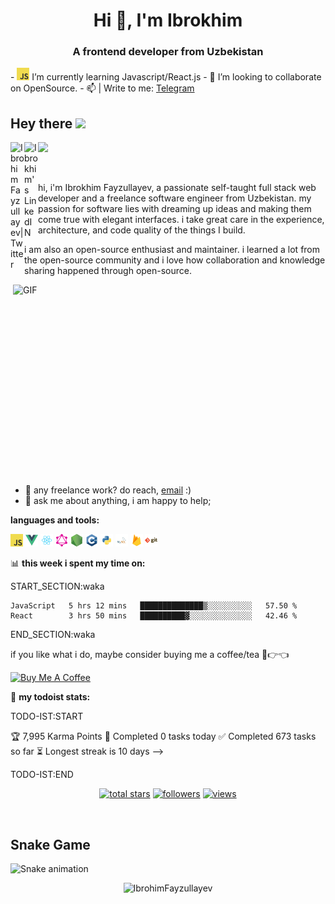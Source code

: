 <!-- ### Hi there 👋 -->
<h1 align="center">Hi 👋, I'm Ibrokhim</h1>
<h3 align="center">A frontend developer from Uzbekistan</h3>
- <code><img height="20" src="https://raw.githubusercontent.com/github/explore/80688e429a7d4ef2fca1e82350fe8e3517d3494d/topics/javascript/javascript.png"></code> I’m currently learning Javascript/React.js 
- 💞️ I’m looking to collaborate on OpenSource.
- 📫 | Write to me: <a href="https://t.me/Ibrohim_Fayzullayev">Telegram</a>

## Hey there <img src="https://media.giphy.com/media/hvRJCLFzcasrR4ia7z/giphy.gif" width="25px">

<!-- <a href="https://discord.gg/">
  <img align="left" alt="" width="22px" src="https://raw.githubusercontent.com/peterthehan/peterthehan/master/assets/discord.svg" />
</a> -->
<a href="https://twitter.com/Ibrohim_2001">
  <img align="left" alt="Ibrohim Fayzullayev| Twitter" width="22px" src="https://raw.githubusercontent.com/peterthehan/peterthehan/master/assets/twitter.svg" />
</a>
<a href="https://www.linkedin.com/in/ibrohim-fayzullayev-9226bb224/">
  <img align="left" alt="Ibrokhim's LinkedIN" width="22px" src="https://raw.githubusercontent.com/peterthehan/peterthehan/master/assets/linkedin.svg" />
</a>
<!-- <a href="https://open.spotify.com/user/">
  <img align="left" alt="Bekzod's Spotify" width="22px" src="https://raw.githubusercontent.com/peterthehan/peterthehan/master/assets/spotify.svg" />
</a> -->

![](https://visitor-badge.glitch.me/badge?page_id=IbrohimFayzullayev.IbrohimFayzullayev)

<br />

hi, i'm Ibrokhim Fayzullayev, a passionate self-taught full stack web developer and a freelance software engineer from Uzbekistan. my passion for software lies with dreaming up ideas and making them come true with elegant interfaces. i take great care in the experience, architecture, and code quality of the things I build.

i am also an open-source enthusiast and maintainer. i learned a lot from the open-source community and i love how collaboration and knowledge sharing happened through open-source.

  <img align="right" alt="GIF" src="https://github.com/abhisheknaiidu/abhisheknaiidu/blob/master/code.gif?raw=true" width="500" height="320" />

- 💼 any freelance work? do reach, [email](mailto:ibrohim_f01@mail.ru) :)
- 💬 ask me about anything, i am happy to help;

**languages and tools:**

<code><img height="20" src="https://raw.githubusercontent.com/github/explore/80688e429a7d4ef2fca1e82350fe8e3517d3494d/topics/javascript/javascript.png"></code>
<code><img height="20" src="https://raw.githubusercontent.com/github/explore/80688e429a7d4ef2fca1e82350fe8e3517d3494d/topics/vue/vue.png"></code>
<code><img height="20" src="https://raw.githubusercontent.com/github/explore/80688e429a7d4ef2fca1e82350fe8e3517d3494d/topics/react/react.png"></code>
<code><img height="20" src="https://raw.githubusercontent.com/github/explore/5c058a388828bb5fde0bcafd4bc867b5bb3f26f3/topics/graphql/graphql.png"></code>
<code><img height="20" src="https://raw.githubusercontent.com/github/explore/80688e429a7d4ef2fca1e82350fe8e3517d3494d/topics/nodejs/nodejs.png"></code>
<code><img height="20" src="https://raw.githubusercontent.com/github/explore/80688e429a7d4ef2fca1e82350fe8e3517d3494d/topics/cpp/cpp.png"></code>
<code><img height="20" src="https://raw.githubusercontent.com/github/explore/80688e429a7d4ef2fca1e82350fe8e3517d3494d/topics/python/python.png"></code>
<code><img height="20" src="https://raw.githubusercontent.com/github/explore/80688e429a7d4ef2fca1e82350fe8e3517d3494d/topics/mysql/mysql.png"></code>
<code><img height="20" src="https://raw.githubusercontent.com/github/explore/80688e429a7d4ef2fca1e82350fe8e3517d3494d/topics/firebase/firebase.png"></code>
<code><img height="20" src="https://raw.githubusercontent.com/github/explore/80688e429a7d4ef2fca1e82350fe8e3517d3494d/topics/git/git.png"></code>

📊 **this week i spent my time on:**

START_SECTION:waka

```text
JavaScript   5 hrs 12 mins   ██████████████▒░░░░░░░░░░   57.50 %
React        3 hrs 50 mins   ██████████▓░░░░░░░░░░░░░░   42.46 %
```

END_SECTION:waka

if you like what i do, maybe consider buying me a coffee/tea 🥺👉👈

<a href="https://www.buymeacoffee.com/rustamovumid" target="_blank"><img src="https://cdn.buymeacoffee.com/buttons/v2/default-red.png" alt="Buy Me A Coffee" width="150" ></a>

🚧 **my todoist stats:**

TODO-IST:START

🏆 7,995 Karma Points
🌸 Completed 0 tasks today
✅ Completed 673 tasks so far
⏳ Longest streak is 10 days -->

TODO-IST:END

<p align="center">
  <a href="https://github.com/IbrohimFayzullayev?tab=repositories&sort=stargazers">
    <img alt="total stars" title="Total stars on GitHub" src="https://custom-icon-badges.herokuapp.com/badge/dynamic/json?logo=star&color=55960c&labelColor=488207&label=Stars&style=for-the-badge&query=%24.stars&url=https://api.github-star-counter.workers.dev/user/IbrohimFayzullayev"/></a>
  <a href="https://github.com/IbrohimFayzullayev?tab=followers">
    <img alt="followers" title="Follow me on Github" src="https://custom-icon-badges.herokuapp.com/github/followers/IbrohimFayzullayev?color=236ad3&labelColor=1155ba&style=for-the-badge&logo=person-add&label=Followers&logoColor=white"/></a>
  <a href="https://github.com/IbrohimFayzullayev">
    <img alt="views" title="GitHub profile views" src="https://shields-io-visitor-counter.herokuapp.com/badge?page=IbrohimFayzullayev&style=for-the-badge"/></a>
</p>

<br />

## Snake Game

![Snake animation](https://github.com/mirsaid-mirzohidov/mirsaid-mirzohidov/blob/output/github-contribution-grid-snake.svg)

<p align="center"> <img src="https://github-readme-stats.vercel.app/api?username=IbrohimFayzullayev&show_icons=true&theme=gotham" alt="IbrohimFayzullayev" />

<!--  |                                                     Preview                                                     |
 | :-------------------------------------------------------------------------------------------------------------: |
 | ![image](https://git-trophy-tests.vercel.app/?username=ThnksCJ&theme=algolia&no-frame=true&column=7)![image](https://user-images.githubusercontent.com/20955511/103046275-5c3c6080-4590-11eb-8c86-0656d3477a56.png)                                                         |



<!-- **IbrohimFayzullayev/IbrohimFayzullayev** is a ✨ _special_ ✨ repository because its `README.md` (this file) appears on your GitHub profile. -->

<!-- <h4> Here are some ideas to get you started: </h4> -->

<!-- - 🔭 I’m currently working on Frontend Development -->
<!-- - 🌱 I’m currently learning React Js  -->
<!-- - 👯 I’m looking to collaborate on OpenSource -->
<!-- - 🤔 I’m looking for help with ... -->
<!-- - 💬 Ask me about Frontend Development -->
<!-- - 📫 How to reach me: ... -->
<!-- - 😄 Pronouns: ... -->
<!-- - ⚡ Fun fact: ... -->
